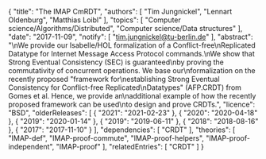 {
    "title": "The IMAP CmRDT",
    "authors": [
        "Tim Jungnickel",
        "Lennart Oldenburg",
        "Matthias Loibl"
    ],
    "topics": [
        "Computer science/Algorithms/Distributed",
        "Computer science/Data structures"
    ],
    "date": "2017-11-09",
    "notify": [
        "tim.jungnickel@tu-berlin.de"
    ],
    "abstract": "\nWe provide our Isabelle/HOL formalization of a Conflict-free\nReplicated Datatype for Internet Message Access Protocol commands.\nWe show that Strong Eventual Consistency (SEC) is guaranteed\nby proving the commutativity of concurrent operations. We base our\nformalization on the recently proposed \"framework for\nestablishing Strong Eventual Consistency for Conflict-free Replicated\nDatatypes\" (AFP.CRDT) from Gomes et al. Hence, we provide an\nadditional example of how the recently proposed framework can be used\nto design and prove CRDTs.",
    "licence": "BSD",
    "olderReleases": [
        {
            "2021": "2021-02-23"
        },
        {
            "2020": "2020-04-18"
        },
        {
            "2019": "2020-01-14"
        },
        {
            "2019": "2019-06-11"
        },
        {
            "2018": "2018-08-16"
        },
        {
            "2017": "2017-11-10"
        }
    ],
    "dependencies": [
        "CRDT"
    ],
    "theories": [
        "IMAP-def",
        "IMAP-proof-commute",
        "IMAP-proof-helpers",
        "IMAP-proof-independent",
        "IMAP-proof"
    ],
    "relatedEntries": [
        "CRDT"
    ]
}